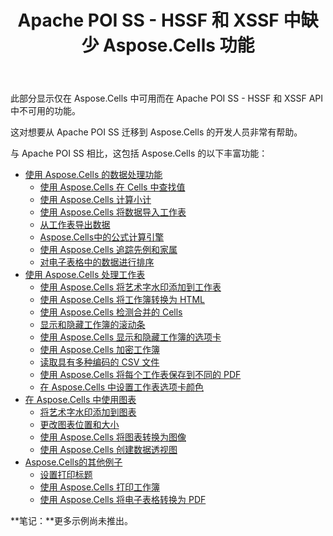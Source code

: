 ﻿---
title: Apache POI SS - HSSF 和 XSSF 中缺少 Aspose.Cells 功能
type: docs
weight: 20
url: /zh/java/aspose-cells-features-missing-in-apache-poi-ss-hssf-and-xssf/
---
此部分显示仅在 Aspose.Cells 中可用而在 Apache POI SS - HSSF 和 XSSF API 中不可用的功能。

这对想要从 Apache POI SS 迁移到 Aspose.Cells 的开发人员非常有帮助。

与 Apache POI SS 相比，这包括 Aspose.Cells 的以下丰富功能：

- [使用 Aspose.Cells 的数据处理功能](/cells/zh/java/data-handling-features-using-aspose-cells/)
  - [使用 Aspose.Cells 在 Cells 中查找值](/cells/zh/java/find-value-in-cells-using-aspose-cells/)
  - [使用 Aspose.Cells 计算小计](/cells/zh/java/calculate-sub-totals-using-aspose-cells/)
  - [使用 Aspose.Cells 将数据导入工作表](/cells/zh/java/import-data-to-worksheets-using-aspose-cells/)
  - [从工作表导出数据](/cells/zh/java/export-data-from-worksheets/)
  - [Aspose.Cells中的公式计算引擎](/cells/zh/java/formula-calculation-engine-in-aspose-cells/)
  - [使用 Aspose.Cells 追踪先例和家属](/cells/zh/java/tracing-precedents-and-dependents-using-aspose-cells/)
  - [对电子表格中的数据进行排序](/cells/zh/java/sort-data-in-spreadsheets/)
- [使用 Aspose.Cells 处理工作表](/cells/zh/java/working-with-worksheets-using-aspose-cells/)
  - [使用 Aspose.Cells 将艺术字水印添加到工作表](/cells/zh/java/add-word-art-watermark-to-worksheet-using-aspose-cells/)
  - [使用 Aspose.Cells 将工作簿转换为 HTML](/cells/zh/java/convert-workbook-to-html-using-aspose-cells/)
  - [使用 Aspose.Cells 检测合并的 Cells](/cells/zh/java/detect-merged-cells-using-aspose-cells/)
  - [显示和隐藏工作簿的滚动条](/cells/zh/java/display-and-hide-scrollbars-of-workbooks/)
  - [使用 Aspose.Cells 显示和隐藏工作簿的选项卡](/cells/zh/java/display-and-hide-tabs-of-workbook-using-aspose-cells/)
  - [使用 Aspose.Cells 加密工作簿](/cells/zh/java/encrypt-workbook-using-aspose-cells/)
  - [读取具有多种编码的 CSV 文件](/cells/zh/java/read-csv-file-with-multiple-encodings/)
  - [使用 Aspose.Cells 将每个工作表保存到不同的 PDF](/cells/zh/java/save-each-worksheet-to-different-pdf-using-aspose-cells/)
  - [在 Aspose.Cells 中设置工作表选项卡颜色](/cells/zh/java/set-worksheet-tab-color-in-aspose-cells/)
- [在 Aspose.Cells 中使用图表](/cells/zh/java/working-with-charts-in-aspose-cells/)
  - [将艺术字水印添加到图表](/cells/zh/java/add-word-art-watermark-to-chart/)
  - [更改图表位置和大小](/cells/zh/java/change-chart-position-and-size/)
  - [使用 Aspose.Cells 将图表转换为图像](/cells/zh/java/convert-chart-to-images-using-aspose-cells/)
  - [使用 Aspose.Cells 创建数据透视图](/cells/zh/java/create-pivot-charts-using-aspose-cells/)
- [Aspose.Cells的其他例子](/cells/zh/java/miscellaneous-examples-of-aspose-cells/)
  - [设置打印标题](/cells/zh/java/set-print-titles/)
  - [使用 Aspose.Cells 打印工作簿](/cells/zh/java/printing-workbooks-using-aspose-cells/)
  - [使用 Aspose.Cells 将电子表格转换为 PDF](/cells/zh/java/convert-spreadsheet-to-pdf-using-aspose-cells/)

**笔记：**更多示例尚未推出。
